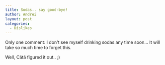 ```yaml
---
title: Sodas.. say good-bye!
author: Andrei
layout: post
categories:
  - Dislikes
---
```

Only one comment: I don't see myself drinking sodas any time soon... It will take so much time to forget this.

<!--YouTube Error: bad URL entered-->



Well, Cătă figured it out.. ;)

<!--YouTube Error: bad URL entered-->